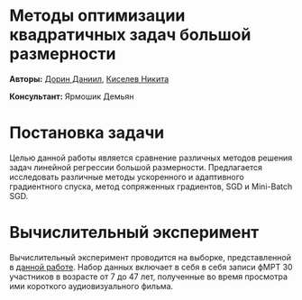 # Методы оптимизации квадратичных задач большой размерности

**Авторы:** [Дорин Даниил](https://github.com/Daniilmipt007), [Киселев Никита](https://github.com/nekitbrain)

**Консультант:** Ярмошик Демьян

# Постановка задачи

Целью данной работы является сравнение различных методов решения задач линейной регрессии большой размерности. Предлагается исследовать различные методы ускоренного и адаптивного градиентного спуска, метод сопряженных градиентов, SGD и Mini-Batch SGD.

# Вычислительный эксперимент

Вычислительный эксперимент проводится на выборке, представленной в [данной работе](https://www.nature.com/articles/s41597-022-01173-0). Набор данных включает в себя в себя записи фМРТ 30 участников в возрасте от 7 до 47 лет, полученные во время просмотра ими короткого аудиовизуального фильма.
